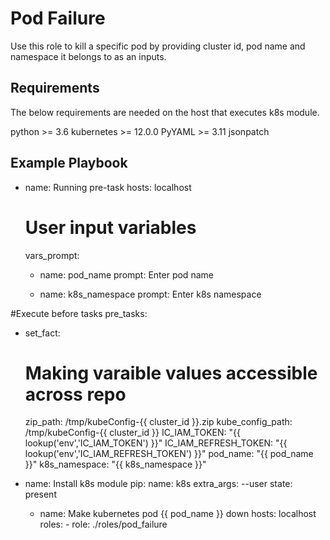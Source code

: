 Pod Failure
=========

Use this role to kill a specific pod by providing cluster id, pod name and namespace it belongs to as an inputs.

Requirements
------------

The below requirements are needed on the host that executes k8s module.

python >= 3.6
kubernetes >= 12.0.0
PyYAML >= 3.11
jsonpatch


Example Playbook
----------------

  - name: Running pre-task
    hosts: localhost

    # User input variables
    vars_prompt:
      - name: pod_name
        prompt: Enter pod name
  
      - name: k8s_namespace
        prompt: Enter k8s namespace

   #Execute before tasks
   pre_tasks:
   - set_fact:
      # Making varaible values accessible across repo
      zip_path: /tmp/kubeConfig-{{ cluster_id }}.zip
      kube_config_path: /tmp/kubeConfig-{{ cluster_id }}
      IC_IAM_TOKEN: "{{ lookup('env','IC_IAM_TOKEN') }}"
      IC_IAM_REFRESH_TOKEN: "{{ lookup('env','IC_IAM_REFRESH_TOKEN') }}"
      pod_name: "{{ pod_name }}"
      k8s_namespace: "{{ k8s_namespace }}"

  - name: Install k8s module
    pip:
      name: k8s
      extra_args: --user
      state: present

    - name: Make kubernetes pod {{ pod_name }} down
      hosts: localhost
        roles:
          - role: ./roles/pod_failure


